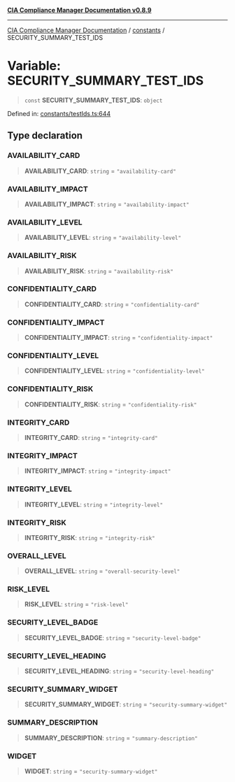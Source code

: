 [**CIA Compliance Manager Documentation v0.8.9**](../../README.md)

***

[CIA Compliance Manager Documentation](../../modules.md) / [constants](../README.md) / SECURITY\_SUMMARY\_TEST\_IDS

# Variable: SECURITY\_SUMMARY\_TEST\_IDS

> `const` **SECURITY\_SUMMARY\_TEST\_IDS**: `object`

Defined in: [constants/testIds.ts:644](https://github.com/Hack23/cia-compliance-manager/blob/e1ae27dd41c4ccea8a13cdec993022242a97dce3/src/constants/testIds.ts#L644)

## Type declaration

### AVAILABILITY\_CARD

> **AVAILABILITY\_CARD**: `string` = `"availability-card"`

### AVAILABILITY\_IMPACT

> **AVAILABILITY\_IMPACT**: `string` = `"availability-impact"`

### AVAILABILITY\_LEVEL

> **AVAILABILITY\_LEVEL**: `string` = `"availability-level"`

### AVAILABILITY\_RISK

> **AVAILABILITY\_RISK**: `string` = `"availability-risk"`

### CONFIDENTIALITY\_CARD

> **CONFIDENTIALITY\_CARD**: `string` = `"confidentiality-card"`

### CONFIDENTIALITY\_IMPACT

> **CONFIDENTIALITY\_IMPACT**: `string` = `"confidentiality-impact"`

### CONFIDENTIALITY\_LEVEL

> **CONFIDENTIALITY\_LEVEL**: `string` = `"confidentiality-level"`

### CONFIDENTIALITY\_RISK

> **CONFIDENTIALITY\_RISK**: `string` = `"confidentiality-risk"`

### INTEGRITY\_CARD

> **INTEGRITY\_CARD**: `string` = `"integrity-card"`

### INTEGRITY\_IMPACT

> **INTEGRITY\_IMPACT**: `string` = `"integrity-impact"`

### INTEGRITY\_LEVEL

> **INTEGRITY\_LEVEL**: `string` = `"integrity-level"`

### INTEGRITY\_RISK

> **INTEGRITY\_RISK**: `string` = `"integrity-risk"`

### OVERALL\_LEVEL

> **OVERALL\_LEVEL**: `string` = `"overall-security-level"`

### RISK\_LEVEL

> **RISK\_LEVEL**: `string` = `"risk-level"`

### SECURITY\_LEVEL\_BADGE

> **SECURITY\_LEVEL\_BADGE**: `string` = `"security-level-badge"`

### SECURITY\_LEVEL\_HEADING

> **SECURITY\_LEVEL\_HEADING**: `string` = `"security-level-heading"`

### SECURITY\_SUMMARY\_WIDGET

> **SECURITY\_SUMMARY\_WIDGET**: `string` = `"security-summary-widget"`

### SUMMARY\_DESCRIPTION

> **SUMMARY\_DESCRIPTION**: `string` = `"summary-description"`

### WIDGET

> **WIDGET**: `string` = `"security-summary-widget"`
